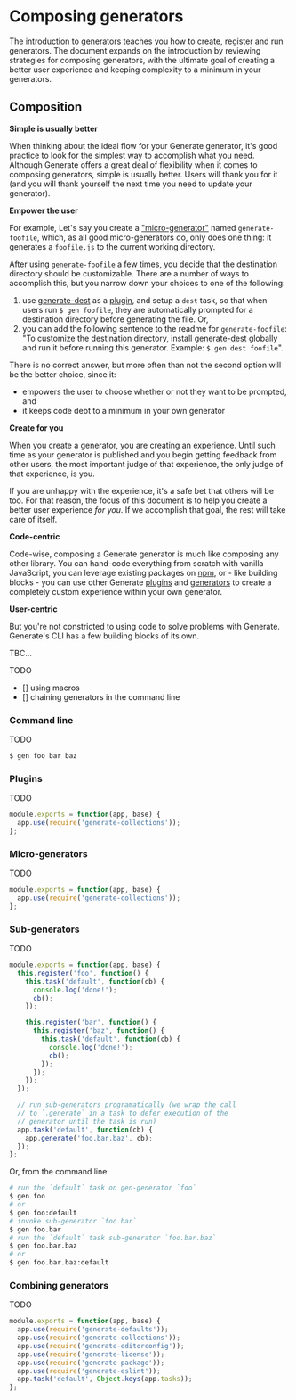 # Composing generators

The [introduction to generators](generators.md) teaches you how to create, register and run generators.
The document expands on the introduction by reviewing strategies for composing generators, with the ultimate goal of creating a better user experience and keeping complexity to a minimum in your generators.

## Composition

**Simple is usually better**

When thinking about the ideal flow for your Generate generator, it's good practice to look for the simplest way to accomplish what you need. Although Generate offers a great deal of flexibility when it comes to composing generators, simple is usually better. Users will thank you for it (and you will thank yourself the next time you need to update your generator).

**Empower the user**

For example, Let's say you create a ["micro-generator"](#micro-generators) named `generate-foofile`, which, as all good micro-generators do, only does one thing: it generates a `foofile.js` to the current working directory.

After using `generate-foofile` a few times, you decide that the destination directory should be customizable. There are a number of ways to accomplish this, but you narrow down your choices to one of the following:

1. use [generate-dest][] as a [plugin](api/plugins.md), and setup a `dest` task, so that when users run `$ gen foofile`, they are automatically prompted for a destination directory before generating the file. Or,
2. you can add the following sentence to the readme for `generate-foofile`: "To customize the destination directory, install [generate-dest][] globally and run it before running this generator. Example: `$ gen dest foofile`".

There is no correct answer, but more often than not the second option will be the better choice, since it:

* empowers the user to choose whether or not they want to be prompted, and
* it keeps code debt to a minimum in your own generator

**Create for you**

When you create a generator, you are creating an experience. Until such time as your generator is published and you begin getting feedback from other users, the most important judge of that experience, the only judge of that experience, is you.

If you are unhappy with the experience, it's a safe bet that others will be too. For that reason, the focus of this document is to help you create a better user experience _for you_. If we accomplish that goal, the rest will take care of itself.

**Code-centric**

Code-wise, composing a Generate generator is much like composing any other library. You can hand-code everything from scratch with vanilla JavaScript, you can leverage existing packages on [npm](https://www.npmjs.com), or - like building blocks - you can use other Generate [plugins](api/plugins.md) and [generators](docs/generators.md) to create a completely custom experience within your own generator.

**User-centric**

But you're not constricted to using code to solve problems with Generate. Generate's CLI has a few building blocks of its own.

TBC...

TODO

* [] using macros
* [] chaining generators in the command line

### Command line

TODO

```sh
$ gen foo bar baz
```

### Plugins

TODO

```js
module.exports = function(app, base) {
  app.use(require('generate-collections'));
};
```

### Micro-generators

TODO

```js
module.exports = function(app, base) {
  app.use(require('generate-collections'));
};
```

### Sub-generators

TODO

```js
module.exports = function(app, base) {
  this.register('foo', function() {
    this.task('default', function(cb) {
      console.log('done!');
      cb();
    });

    this.register('bar', function() {
      this.register('baz', function() {
        this.task('default', function(cb) {
          console.log('done!');
          cb();
        });
      });
    });
  });

  // run sub-generators programatically (we wrap the call 
  // to `.generate` in a task to defer execution of the 
  // generator until the task is run)
  app.task('default', function(cb) {
    app.generate('foo.bar.baz', cb);
  });
};
```

Or, from the command line:

```sh
# run the `default` task on gen-generator `foo`
$ gen foo
# or
$ gen foo:default
# invoke sub-generator `foo.bar`
$ gen foo.bar
# run the `default` task sub-generator `foo.bar.baz`
$ gen foo.bar.baz
# or 
$ gen foo.bar.baz:default
```

### Combining generators

TODO

```js
module.exports = function(app, base) {
  app.use(require('generate-defaults'));
  app.use(require('generate-collections'));
  app.use(require('generate-editorconfig'));
  app.use(require('generate-license'));
  app.use(require('generate-package'));
  app.use(require('generate-eslint'));
  app.task('default', Object.keys(app.tasks));
};
```

[base-plugins]: https://github.com/node-base/base-plugins
[gulp]: http://gulpjs.com
[generate-dest]: https://github.com/generate/generate-dest
